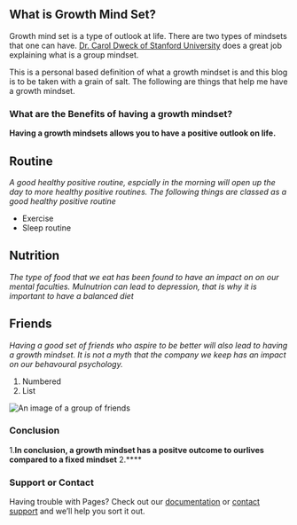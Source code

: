 ## What is Growth Mind Set?

Growth mind set is a type of outlook at life. There are two types of mindsets that one can have. [Dr. Carol Dweck of Stanford University](https://www.wgu.edu/blog/what-is-growth-mindset-8-steps-develop-one1904.html#close) does a great job explaining what is a group mindset.

This is a personal based definition of what a growth mindset is and this blog is to be taken with a grain of salt. The following are things that help me have a growth mindset.

### What are the Benefits of having a growth mindset?

**Having a growth mindsets allows you to have a positive outlook on life.**


## Routine
_A good healthy positive routine, espcially in the morning will open up the day to more healthy positive routines. 
The following things are classed as a good healthy positive routine_
- Exercise
- Sleep routine

## Nutrition
_The type of food that we eat has been found to have an impact on on our mental faculties. Mulnutrion can lead to depression, that is why it is important to have a balanced diet_

## Friends

_Having a good set of friends who aspire to be better will also lead to having a growth mindset. It is not a myth that the company we keep has an impact on our behavoural psychology._


1. Numbered
2. List

![An image of a group of friends](https://doublejj.com/wp-content/uploads/2020/02/group-people.jpeg)


### Conclusion
1.**In conclusion, a growth mindset has a positve outcome to ourlives compared to a fixed mindset**
2.****


### Support or Contact

Having trouble with Pages? Check out our [documentation](https://docs.github.com/categories/github-pages-basics/) or [contact support](https://support.github.com/contact) and we’ll help you sort it out.
